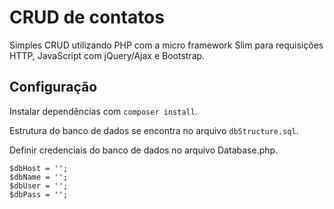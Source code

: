 # CRUD de contatos
Simples CRUD utilizando PHP com a micro framework Slim para requisições HTTP, JavaScript com jQuery/Ajax e Bootstrap.

## Configuração

Instalar dependências com ```composer install```.

Estrutura do banco de dados se encontra no arquivo ```dbStructure.sql```.

Definir credenciais do banco de dados no arquivo Database.php.

```
$dbHost = '';
$dbName = '';
$dbUser = '';
$dbPass = '';
```
